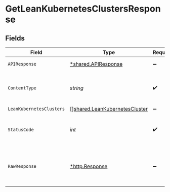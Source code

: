 # GetLeanKubernetesClustersResponse


## Fields

| Field                                                                          | Type                                                                           | Required                                                                       | Description                                                                    |
| ------------------------------------------------------------------------------ | ------------------------------------------------------------------------------ | ------------------------------------------------------------------------------ | ------------------------------------------------------------------------------ |
| `APIResponse`                                                                  | [*shared.APIResponse](../../models/shared/apiresponse.md)                      | :heavy_minus_sign:                                                             | unknown error                                                                  |
| `ContentType`                                                                  | *string*                                                                       | :heavy_check_mark:                                                             | HTTP response content type for this operation                                  |
| `LeanKubernetesClusters`                                                       | [][shared.LeanKubernetesCluster](../../models/shared/leankubernetescluster.md) | :heavy_minus_sign:                                                             | Success                                                                        |
| `StatusCode`                                                                   | *int*                                                                          | :heavy_check_mark:                                                             | HTTP response status code for this operation                                   |
| `RawResponse`                                                                  | [*http.Response](https://pkg.go.dev/net/http#Response)                         | :heavy_minus_sign:                                                             | Raw HTTP response; suitable for custom response parsing                        |